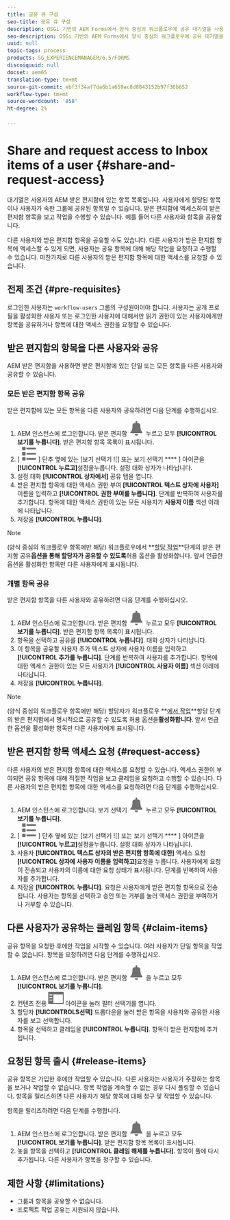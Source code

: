 ```yaml
---
title: 공유 큐 구성
seo-title: 공유 큐 구성
description: OSGi 기반의 AEM Forms에서 양식 중심의 워크플로우에 공유 대기열을 사용하는 방법을 살펴볼 수 있습니다.
seo-description: OSGi 기반의 AEM Forms에서 양식 중심의 워크플로우에 공유 대기열을 사용하는 방법을 살펴볼 수 있습니다.
uuid: null
topic-tags: process
products: SG_EXPERIENCEMANAGER/6.5/FORMS
discoiquuid: null
docset: aem65
translation-type: tm+mt
source-git-commit: ebf3f34af7da6b1a659ac8d8843152b97f30b652
workflow-type: tm+mt
source-wordcount: '858'
ht-degree: 2%

---
```



# Share and request access to Inbox items of a user {#share-and-request-access}

대기열은 사용자의 AEM 받은 편지함에 있는 항목 목록입니다. 사용자에게 할당된 항목이나 사용자가 속한 그룹에 공유된 항목일 수 있습니다. 받은 편지함에 액세스하여 받은 편지함 항목을 보고 작업을 수행할 수 있습니다. 예를 들어 다른 사용자와 항목을 공유합니다.

다른 사용자와 받은 편지함 항목을 공유할 수도 있습니다. 다른 사용자가 받은 편지함 항목에 액세스할 수 있게 되면, 사용자는 공유 항목에 대해 해당 작업을 요청하고 수행할 수 있습니다. 마찬가지로 다른 사용자의 받은 편지함 항목에 대한 액세스를 요청할 수 있습니다.

## 전제 조건 {#pre-requisites}

로그인한 사용자는 `workflow-users` 그룹의 구성원이어야 합니다. 사용자는 공개 프로필을 활성화한 사용자 또는 로그인한 사용자에 대해서만 읽기 권한이 있는 사용자에게만 항목을 공유하거나 항목에 대한 액세스 권한을 요청할 수 있습니다.

## 받은 편지함의 항목을 다른 사용자와 공유

AEM 받은 편지함을 사용하면 받은 편지함에 있는 단일 또는 모든 항목을 다른 사용자와 공유할 수 있습니다.

### 모든 받은 편지함 항목 공유

받은 편지함에 있는 모든 항목을 다른 사용자와 공유하려면 다음 단계를 수행하십시오.

1. AEM 인스턴스에 로그인합니다. 받은 편지함 ![아이콘을](assets/bell.svg) 누르고 모두 **[!UICONTROL 보기를 누릅니다]**. 받은 편지함 항목 목록이 표시됩니다.
1. [ ![만들기](assets/viewlist.svg) ] 단추 옆에 있는 [보기 선택기 ![] 또는 [](assets/calendar.svg) 보기 선택기 **** ] 아이콘을 **[!UICONTROL 누르고]**&#x200B;설정을누릅니다. 설정 대화 상자가 나타납니다.
1. 설정 대화 **[!UICONTROL 상자에서]** 공유 탭을 엽니다.
1. 받은 편지함 항목에 대한 액세스 권한 부여 **[!UICONTROL 텍스트 상자에 사용자]** 이름을 입력하고 **[!UICONTROL 권한 부여를 누릅니다]**. 단계를 반복하여 사용자를 추가합니다. 항목에 대한 액세스 권한이 있는 모든 사용자가 **사용자 이름** 섹션 아래에 나타납니다.
1. 저장을 **[!UICONTROL 누릅니다]**.

>[!NOTE]
>
>(양식 중심의 워크플로우 항목에만 해당) 워크플로우에서 **[할당 작업](aem-forms-workflow-step-reference.md)**단계의 받은 편지함 공유&#x200B;**옵션을 통해 할당자가 공유할 수 있도록**허용 옵션을 활성화합니다. 앞서 언급한 옵션을 활성화한 항목만 다른 사용자에게 표시됩니다.

### 개별 항목 공유

받은 편지함 항목을 다른 사용자와 공유하려면 다음 단계를 수행하십시오.

1. AEM 인스턴스에 로그인합니다. 받은 편지함 ![아이콘을](assets/bell.svg) 누르고 모두 **[!UICONTROL 보기를 누릅니다]**. 받은 편지함 항목 목록이 표시됩니다.
1. 항목을 선택하고 공유를 **[!UICONTROL 누릅니다]**. 대화 상자가 나타납니다.
1. 이 항목을 공유할 사용자 추가 텍스트 상자에 사용자 이름을 입력하고 **[!UICONTROL 추가를 누릅니다]**. 단계를 반복하여 사용자를 추가합니다. 항목에 대한 액세스 권한이 있는 모든 사용자가 **[!UICONTROL 사용자 이름]** 섹션 아래에 나타납니다.
1. 저장을 **[!UICONTROL 누릅니다]**.


>[!NOTE]
>
>(양식 중심의 워크플로우 항목에만 해당) 할당자가 워크플로우 **[에서 작업](aem-forms-workflow-step-reference.md)**할당 단계의 받은 편지함에서 명시적으로 공유할 수 있도록 허용 옵션을&#x200B;**활성화합니다**. 앞서 언급한 옵션을 활성화한 항목만 다른 사용자에게 표시됩니다.

## 받은 편지함 항목 액세스 요청 {#request-access}

다른 사용자의 받은 편지함 항목에 대한 액세스를 요청할 수 있습니다. 액세스 권한이 부여되면 공유 항목에 대해 적절한 작업을 보고 클레임을 요청하고 수행할 수 있습니다. 다른 사용자의 받은 편지함 항목에 대한 액세스를 요청하려면 다음 단계를 수행하십시오.

1. AEM 인스턴스에 로그인합니다. 보기 선택기 ![아이콘을](assets/bell.svg) 누르고 모두 **[!UICONTROL 보기를 누릅니다]**.
1. [ ![만들기](assets/viewlist.svg) ] 단추 옆에 있는 [보기 선택기 ![] 또는 [](assets/calendar.svg) 보기 선택기 **** ] 아이콘을 **[!UICONTROL 누르고]**&#x200B;설정을누릅니다. 설정 대화 상자가 나타납니다.
1. 사용자 **[!UICONTROL 텍스트 상자의 받은 편지함 항목에 대한]** 액세스 요청 **[!UICONTROL 상자에 사용자 이름을 입력하고]**&#x200B;요청을 누릅니다. 사용자에게 요청이 전송되고 사용자의 이름에 대한 요청 상태가 표시됩니다. 단계를 반복하여 사용자를 추가합니다.
1. 저장을 **[!UICONTROL 누릅니다]**. 요청은 사용자에게 받은 편지함 항목으로 전송됩니다. 사용자는 항목을 선택하고 승인 또는 거부를 눌러 액세스 권한을 부여하거나 거부할 수 있습니다.


## 다른 사용자가 공유하는 클레임 항목 {#claim-items}

공유 항목을 요청한 후에만 작업을 시작할 수 있습니다. 여러 사용자가 단일 항목을 작업할 수 없습니다. 항목을 요청하려면 다음 단계를 수행하십시오.

1. AEM 인스턴스에 로그인합니다. 받은 편지함 ![아이콘](assets/bell.svg) 을 누르고 모두 **[!UICONTROL 보기를 누릅니다]**.
1. 컨텐츠 전용 ![](assets/railleft.svg) 아이콘을 눌러 필터 선택기를 엽니다.
1. 할당자 **[!UICONTROLS선택]** 드롭다운을 눌러 받은 항목을 사용자와 공유한 사용자를 보고 선택합니다.
1. 항목을 선택하고 클레임을 **[!UICONTROL 누릅니다]**. 항목이 받은 편지함에 추가됩니다.

## 요청된 항목 출시 {#release-items}

공유 항목은 가입한 후에만 작업할 수 있습니다. 다른 사용자는 사용자가 주장하는 항목을 보거나 작업할 수 없습니다. 항목 작업을 계속할 수 없는 경우 다시 풀링할 수 있습니다.   항목을 릴리스하면 다른 사용자가 해당 항목에 대해 청구 및 작업할 수 있습니다.

항목을 릴리즈하려면 다음 단계를 수행합니다.

1. AEM 인스턴스에 로그인합니다. 받은 편지함 ![아이콘](assets/bell.svg) 을 누르고 모두 **[!UICONTROL 보기를 누릅니다]**. 받은 편지함 항목 목록이 표시됩니다.
1. 놓을 항목을 선택하고 **[!UICONTROL 클레임 해제를 누릅니다]**. 항목이 풀에 다시 추가됩니다. 다른 사용자가 항목을 청구할 수 있습니다.

## 제한 사항 {#limitations}

* 그룹과 항목을 공유할 수 없습니다.
* 프로젝트 작업 공유는 지원되지 않습니다.
